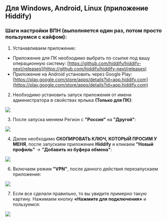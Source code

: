 ## Для Windows, Android, Linux (приложение Hiddify)
### Шаги настройки ВПН (выполняется один раз, потом просто пользуемся с кайфом):

1) Устанавливаем приложение:
- Приложение для ПК необходимо выбрать по ссылке под вашу операционную систему: [https://github.com/hiddify/hiddify-next/releases](https://github.com/hiddify/hiddify-next/releases) [](https://github.com/hiddify/hiddify-next/releases)
- Приложение на Android установить через Google Play: [https://play.google.com/store/apps/details?id=app.hiddify.com](https://play.google.com/store/apps/details?id=app.hiddify.com)

2) Необходимо установить запуск приложения от имени администратора в свойствах ярлыка **(Только для ПК)**:

![](https://wiki.aeza.net/~gitbook/image?url=https%3A%2F%2F3617065060-files.gitbook.io%2F%7E%2Ffiles%2Fv0%2Fb%2Fgitbook-x-prod.appspot.com%2Fo%2Fspaces%252FUnRPFrwc6T8DKu166mM1%252Fuploads%252FA5R1WV47FD4wwiEDNZkH%252FScreenshot_66.jpg%3Falt%3Dmedia%26token%3Dd3877aa3-9873-491e-9518-432319d9aff4&width=768&dpr=4&quality=100&sign=24272102&sv=2)

3) После запуска меняем Регион с **"Россия"** на **"Другой"**:

![](https://wiki.aeza.net/~gitbook/image?url=https%3A%2F%2F3617065060-files.gitbook.io%2F%7E%2Ffiles%2Fv0%2Fb%2Fgitbook-x-prod.appspot.com%2Fo%2Fspaces%252FUnRPFrwc6T8DKu166mM1%252Fuploads%252FpMgT5j3r9TPlWJvSz2oR%252FScreenshot_65.jpg%3Falt%3Dmedia%26token%3D31c89b06-3238-452e-b973-9808c40a927c&width=768&dpr=4&quality=100&sign=95a93515&sv=2)

4) Далее необходимо **СКОПИРОВАТЬ КЛЮЧ, КОТОРЫЙ ПРОСИМ У МЕНЯ**, после запускаем приложение **Hiddify** и кликаем **"Новый профиль"** -> **"Добавить из буфера обмена"**:

![](https://wiki.aeza.net/~gitbook/image?url=https%3A%2F%2F3617065060-files.gitbook.io%2F%7E%2Ffiles%2Fv0%2Fb%2Fgitbook-x-prod.appspot.com%2Fo%2Fspaces%252FUnRPFrwc6T8DKu166mM1%252Fuploads%252FcBrbbgeXhP6qRlz7InPx%252FScreenshot_16.jpg%3Falt%3Dmedia%26token%3D465be4a6-300d-4a42-a7a5-f995e41a4e3a&width=768&dpr=4&quality=100&sign=50e8e6b8&sv=2)

6) Включаем режим **"VPN"**, после данного действия перезапускаем приложение:

![](https://wiki.aeza.net/~gitbook/image?url=https%3A%2F%2F3617065060-files.gitbook.io%2F%7E%2Ffiles%2Fv0%2Fb%2Fgitbook-x-prod.appspot.com%2Fo%2Fspaces%252FUnRPFrwc6T8DKu166mM1%252Fuploads%252FXEkLLrzoxdVsfZ88KlCf%252FScreenshot_67.jpg%3Falt%3Dmedia%26token%3D6951062e-33d5-46ae-934e-caa82cd93012&width=768&dpr=4&quality=100&sign=3b370e63&sv=2)

7) Если все сделали правильно, то вы увидите примерно такую картину. Нажимаем кнопку **«Нажмите для подключения»** и пользуемся:

![](https://wiki.aeza.net/~gitbook/image?url=https%3A%2F%2F3617065060-files.gitbook.io%2F%7E%2Ffiles%2Fv0%2Fb%2Fgitbook-x-prod.appspot.com%2Fo%2Fspaces%252FUnRPFrwc6T8DKu166mM1%252Fuploads%252FsxBIkAU4VmWmgJXYjKMw%252FScreenshot_49.jpg%3Falt%3Dmedia%26token%3D06c8ed39-9436-46ba-a5e8-f175e8adb3aa&width=768&dpr=4&quality=100&sign=6c360397&sv=2)
